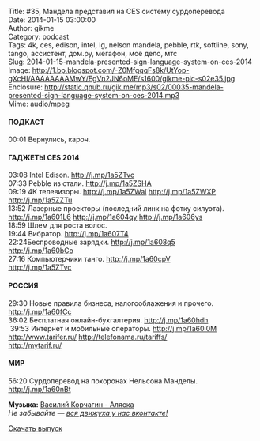 Title: #35, Мандела представил на CES систему сурдоперевода  
Date: 2014-01-15 03:00:00  
Author: gikme  
Category: podcast  
Tags: 4k, ces, edison, intel, lg, nelson mandela, pebble, rtk, softline, sony, tango, ассистент, дом.ру, мегафон, моё дело, мтс  
Slug: 2014-01-15-mandela-presented-sign-language-system-on-ces-2014  
Image: http://1.bp.blogspot.com/-Z0MfgqqFs8k/UtYop-gXcHI/AAAAAAAAMwY/EgVn2JN6oME/s1600/gikme-pic-s02e35.jpg  
Enclosure: http://static.qnub.ru/gik.me/mp3/s02/00035-mandela-presented-sign-language-system-on-ces-2014.mp3  
Mime: audio/mpeg

#### ПОДКАСТ

00:01 Вернулись, кароч.

#### ГАДЖЕТЫ CES 2014 

03:08 Intel Edison. <http://j.mp/1a5ZTvc>  
07:33 Pebble из стали. <http://j.mp/1a5ZSHA>  
09:19 4К телевизоры. <http://j.mp/1a5ZWal> <http://j.mp/1a5ZWXP>  
<http://j.mp/1a5ZZTu>  
13:52 Лазерные проекторы (последний линк на фотку силуэта).  
<http://j.mp/1a601L6> <http://j.mp/1a604qy> <http://j.mp/1a606ys>  
18:59 Шлем для роста волос.  
19:44 Вибратор. <http://j.mp/1a607T4>  
22:24Беспроводные зарядки. <http://j.mp/1a608q5>  
<http://j.mp/1a60bCo>  
27:16 Компьютерчики танго. <http://j.mp/1a60cpV>  
<http://j.mp/1a5ZTvc>

#### РОССИЯ

29:30 Новые правила бизнеса, налогооблажения и прочего.  
<http://j.mp/1a60fCc>  
36:02 Бесплатная онлайн-бухгалтерия. <http://j.mp/1a60hdh>  
 39:53 Интернет и мобильные операторы. <http://j.mp/1a60i0M>  
<http://www.tarifer.ru/> <http://telefonama.ru/tariffs/>  
<http://mytarif.ru/>

#### МИР

56:20 Сурдоперевод на похоронах Нельсона Манделы.  
<http://j.mp/1a60nBt>

**Музыка:** [Василий Корчагин - Аляска](http://vk.com/bacc3)  
*Не забывайте — [вся движуха у нас вконтакте!](http://vk.com/gikme)*

[Скачать выпуск](http://static.qnub.ru/gik.me/mp3/s02/00035-mandela-presented-sign-language-system-on-ces-2014.mp3)

